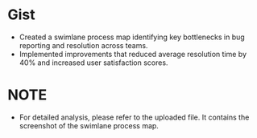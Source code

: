 # Gist
- Created a swimlane process map identifying key bottlenecks in bug reporting and resolution across teams.
- Implemented improvements that reduced average resolution time by 40% and increased user satisfaction scores.

# NOTE
- For detailed analysis, please refer to the uploaded file. It contains the screenshot of the swimlane process map.
